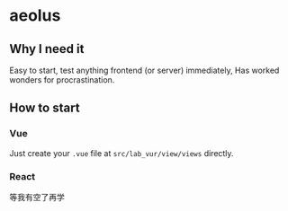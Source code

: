 # aeolus

## Why I need it
Easy to start, test anything frontend (or server) immediately, Has worked wonders for procrastination.

## How to start
### Vue
Just create your `.vue` file at `src/lab_vur/view/views` directly.
### React
等我有空了再学